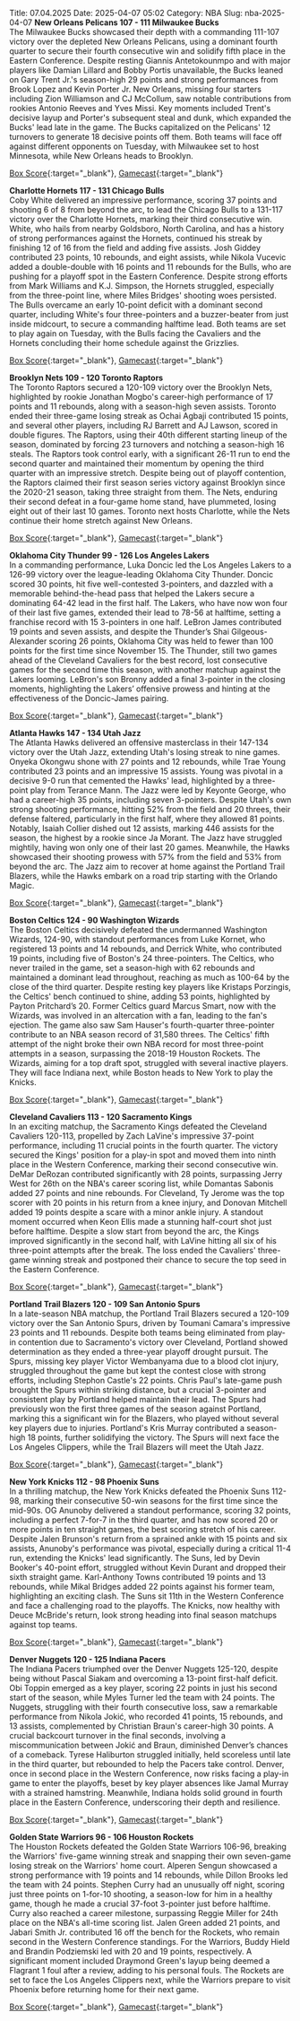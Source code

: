 Title: 07.04.2025
Date: 2025-04-07 05:02
Category: NBA 
Slug: nba-2025-04-07 
**New Orleans Pelicans 107 - 111 Milwaukee Bucks**  
The Milwaukee Bucks showcased their depth with a commanding 111-107 victory over the depleted New Orleans Pelicans, using a dominant fourth quarter to secure their fourth consecutive win and solidify fifth place in the Eastern Conference. Despite resting Giannis Antetokounmpo and with major players like Damian Lillard and Bobby Portis unavailable, the Bucks leaned on Gary Trent Jr.'s season-high 29 points and strong performances from Brook Lopez and Kevin Porter Jr. New Orleans, missing four starters including Zion Williamson and CJ McCollum, saw notable contributions from rookies Antonio Reeves and Yves Missi. Key moments included Trent's decisive layup and Porter's subsequent steal and dunk, which expanded the Bucks' lead late in the game. The Bucks capitalized on the Pelicans' 12 turnovers to generate 18 decisive points off them. Both teams will face off against different opponents on Tuesday, with Milwaukee set to host Minnesota, while New Orleans heads to Brooklyn. 

[Box Score](/game/mil-vs-nop-0022400617/box-score){:target="_blank"}, [Gamecast](/game/mil-vs-nop-0022400617){:target="_blank"}<br>

**Charlotte Hornets 117 - 131 Chicago Bulls**  
Coby White delivered an impressive performance, scoring 37 points and shooting 6 of 8 from beyond the arc, to lead the Chicago Bulls to a 131-117 victory over the Charlotte Hornets, marking their third consecutive win. White, who hails from nearby Goldsboro, North Carolina, and has a history of strong performances against the Hornets, continued his streak by finishing 12 of 16 from the field and adding five assists. Josh Giddey contributed 23 points, 10 rebounds, and eight assists, while Nikola Vucevic added a double-double with 16 points and 11 rebounds for the Bulls, who are pushing for a playoff spot in the Eastern Conference. Despite strong efforts from Mark Williams and K.J. Simpson, the Hornets struggled, especially from the three-point line, where Miles Bridges' shooting woes persisted. The Bulls overcame an early 10-point deficit with a dominant second quarter, including White's four three-pointers and a buzzer-beater from just inside midcourt, to secure a commanding halftime lead. Both teams are set to play again on Tuesday, with the Bulls facing the Cavaliers and the Hornets concluding their home schedule against the Grizzlies. 

[Box Score](/game/chi-vs-cha-0022401133/box-score){:target="_blank"}, [Gamecast](/game/chi-vs-cha-0022401133){:target="_blank"}<br>

**Brooklyn Nets 109 - 120 Toronto Raptors**  
The Toronto Raptors secured a 120-109 victory over the Brooklyn Nets, highlighted by rookie Jonathan Mogbo's career-high performance of 17 points and 11 rebounds, along with a season-high seven assists. Toronto ended their three-game losing streak as Ochai Agbaji contributed 15 points, and several other players, including RJ Barrett and AJ Lawson, scored in double figures. The Raptors, using their 40th different starting lineup of the season, dominated by forcing 23 turnovers and notching a season-high 16 steals. The Raptors took control early, with a significant 26-11 run to end the second quarter and maintained their momentum by opening the third quarter with an impressive stretch. Despite being out of playoff contention, the Raptors claimed their first season series victory against Brooklyn since the 2020-21 season, taking three straight from them. The Nets, enduring their second defeat in a four-game home stand, have plummeted, losing eight out of their last 10 games. Toronto next hosts Charlotte, while the Nets continue their home stretch against New Orleans. 

[Box Score](/game/tor-vs-bkn-0022401134/box-score){:target="_blank"}, [Gamecast](/game/tor-vs-bkn-0022401134){:target="_blank"}<br>

**Oklahoma City Thunder 99 - 126 Los Angeles Lakers**  
In a commanding performance, Luka Doncic led the Los Angeles Lakers to a 126-99 victory over the league-leading Oklahoma City Thunder. Doncic scored 30 points, hit five well-contested 3-pointers, and dazzled with a memorable behind-the-head pass that helped the Lakers secure a dominating 64-42 lead in the first half. The Lakers, who have now won four of their last five games, extended their lead to 78-56 at halftime, setting a franchise record with 15 3-pointers in one half. LeBron James contributed 19 points and seven assists, and despite the Thunder’s Shai Gilgeous-Alexander scoring 26 points, Oklahoma City was held to fewer than 100 points for the first time since November 15. The Thunder, still two games ahead of the Cleveland Cavaliers for the best record, lost consecutive games for the second time this season, with another matchup against the Lakers looming. LeBron's son Bronny added a final 3-pointer in the closing moments, highlighting the Lakers’ offensive prowess and hinting at the effectiveness of the Doncic-James pairing. 

[Box Score](/game/lal-vs-okc-0022401135/box-score){:target="_blank"}, [Gamecast](/game/lal-vs-okc-0022401135){:target="_blank"}<br>

**Atlanta Hawks 147 - 134 Utah Jazz**  
The Atlanta Hawks delivered an offensive masterclass in their 147-134 victory over the Utah Jazz, extending Utah's losing streak to nine games. Onyeka Okongwu shone with 27 points and 12 rebounds, while Trae Young contributed 23 points and an impressive 15 assists. Young was pivotal in a decisive 9-0 run that cemented the Hawks' lead, highlighted by a three-point play from Terance Mann. The Jazz were led by Keyonte George, who had a career-high 35 points, including seven 3-pointers. Despite Utah's own strong shooting performance, hitting 52% from the field and 20 threes, their defense faltered, particularly in the first half, where they allowed 81 points. Notably, Isaiah Collier dished out 12 assists, marking 446 assists for the season, the highest by a rookie since Ja Morant. The Jazz have struggled mightily, having won only one of their last 20 games. Meanwhile, the Hawks showcased their shooting prowess with 57% from the field and 53% from beyond the arc. The Jazz aim to recover at home against the Portland Trail Blazers, while the Hawks embark on a road trip starting with the Orlando Magic. 

[Box Score](/game/uta-vs-atl-0022401136/box-score){:target="_blank"}, [Gamecast](/game/uta-vs-atl-0022401136){:target="_blank"}<br>

**Boston Celtics 124 - 90 Washington Wizards**  
The Boston Celtics decisively defeated the undermanned Washington Wizards, 124-90, with standout performances from Luke Kornet, who registered 13 points and 14 rebounds, and Derrick White, who contributed 19 points, including five of Boston's 24 three-pointers. The Celtics, who never trailed in the game, set a season-high with 62 rebounds and maintained a dominant lead throughout, reaching as much as 100-64 by the close of the third quarter. Despite resting key players like Kristaps Porzingis, the Celtics' bench continued to shine, adding 53 points, highlighted by Payton Pritchard’s 20. Former Celtics guard Marcus Smart, now with the Wizards, was involved in an altercation with a fan, leading to the fan's ejection. The game also saw Sam Hauser's fourth-quarter three-pointer contribute to an NBA season record of 31,580 threes. The Celtics' fifth attempt of the night broke their own NBA record for most three-point attempts in a season, surpassing the 2018-19 Houston Rockets. The Wizards, aiming for a top draft spot, struggled with several inactive players. They will face Indiana next, while Boston heads to New York to play the Knicks. 

[Box Score](/game/was-vs-bos-0022401137/box-score){:target="_blank"}, [Gamecast](/game/was-vs-bos-0022401137){:target="_blank"}<br>

**Cleveland Cavaliers 113 - 120 Sacramento Kings**  
In an exciting matchup, the Sacramento Kings defeated the Cleveland Cavaliers 120-113, propelled by Zach LaVine's impressive 37-point performance, including 11 crucial points in the fourth quarter. The victory secured the Kings' position for a play-in spot and moved them into ninth place in the Western Conference, marking their second consecutive win. DeMar DeRozan contributed significantly with 28 points, surpassing Jerry West for 26th on the NBA's career scoring list, while Domantas Sabonis added 27 points and nine rebounds. For Cleveland, Ty Jerome was the top scorer with 20 points in his return from a knee injury, and Donovan Mitchell added 19 points despite a scare with a minor ankle injury. A standout moment occurred when Keon Ellis made a stunning half-court shot just before halftime. Despite a slow start from beyond the arc, the Kings improved significantly in the second half, with LaVine hitting all six of his three-point attempts after the break. The loss ended the Cavaliers' three-game winning streak and postponed their chance to secure the top seed in the Eastern Conference. 

[Box Score](/game/sac-vs-cle-0022401138/box-score){:target="_blank"}, [Gamecast](/game/sac-vs-cle-0022401138){:target="_blank"}<br>

**Portland Trail Blazers 120 - 109 San Antonio Spurs**  
In a late-season NBA matchup, the Portland Trail Blazers secured a 120-109 victory over the San Antonio Spurs, driven by Toumani Camara's impressive 23 points and 11 rebounds. Despite both teams being eliminated from play-in contention due to Sacramento's victory over Cleveland, Portland showed determination as they ended a three-year playoff drought pursuit. The Spurs, missing key player Victor Wembanyama due to a blood clot injury, struggled throughout the game but kept the contest close with strong efforts, including Stephon Castle's 22 points. Chris Paul's late-game push brought the Spurs within striking distance, but a crucial 3-pointer and consistent play by Portland helped maintain their lead. The Spurs had previously won the first three games of the season against Portland, marking this a significant win for the Blazers, who played without several key players due to injuries. Portland's Kris Murray contributed a season-high 18 points, further solidifying the victory. The Spurs will next face the Los Angeles Clippers, while the Trail Blazers will meet the Utah Jazz. 

[Box Score](/game/sas-vs-por-0022401139/box-score){:target="_blank"}, [Gamecast](/game/sas-vs-por-0022401139){:target="_blank"}<br>

**New York Knicks 112 - 98 Phoenix Suns**  
In a thrilling matchup, the New York Knicks defeated the Phoenix Suns 112-98, marking their consecutive 50-win seasons for the first time since the mid-90s. OG Anunoby delivered a standout performance, scoring 32 points, including a perfect 7-for-7 in the third quarter, and has now scored 20 or more points in ten straight games, the best scoring stretch of his career. Despite Jalen Brunson's return from a sprained ankle with 15 points and six assists, Anunoby's performance was pivotal, especially during a critical 11-4 run, extending the Knicks' lead significantly. The Suns, led by Devin Booker's 40-point effort, struggled without Kevin Durant and dropped their sixth straight game. Karl-Anthony Towns contributed 19 points and 13 rebounds, while Mikal Bridges added 22 points against his former team, highlighting an exciting clash. The Suns sit 11th in the Western Conference and face a challenging road to the playoffs. The Knicks, now healthy with Deuce McBride's return, look strong heading into final season matchups against top teams. 

[Box Score](/game/phx-vs-nyk-0022401140/box-score){:target="_blank"}, [Gamecast](/game/phx-vs-nyk-0022401140){:target="_blank"}<br>

**Denver Nuggets 120 - 125 Indiana Pacers**  
The Indiana Pacers triumphed over the Denver Nuggets 125-120, despite being without Pascal Siakam and overcoming a 13-point first-half deficit. Obi Toppin emerged as a key player, scoring 22 points in just his second start of the season, while Myles Turner led the team with 24 points. The Nuggets, struggling with their fourth consecutive loss, saw a remarkable performance from Nikola Jokić, who recorded 41 points, 15 rebounds, and 13 assists, complemented by Christian Braun's career-high 30 points. A crucial backcourt turnover in the final seconds, involving a miscommunication between Jokić and Braun, diminished Denver’s chances of a comeback. Tyrese Haliburton struggled initially, held scoreless until late in the third quarter, but rebounded to help the Pacers take control. Denver, once in second place in the Western Conference, now risks facing a play-in game to enter the playoffs, beset by key player absences like Jamal Murray with a strained hamstring. Meanwhile, Indiana holds solid ground in fourth place in the Eastern Conference, underscoring their depth and resilience. 

[Box Score](/game/ind-vs-den-0022401142/box-score){:target="_blank"}, [Gamecast](/game/ind-vs-den-0022401142){:target="_blank"}<br>

**Golden State Warriors 96 - 106 Houston Rockets**  
The Houston Rockets defeated the Golden State Warriors 106-96, breaking the Warriors' five-game winning streak and snapping their own seven-game losing streak on the Warriors' home court. Alperen Sengun showcased a strong performance with 19 points and 14 rebounds, while Dillon Brooks led the team with 24 points. Stephen Curry had an unusually off night, scoring just three points on 1-for-10 shooting, a season-low for him in a healthy game, though he made a crucial 37-foot 3-pointer just before halftime. Curry also reached a career milestone, surpassing Reggie Miller for 24th place on the NBA's all-time scoring list. Jalen Green added 21 points, and Jabari Smith Jr. contributed 16 off the bench for the Rockets, who remain second in the Western Conference standings. For the Warriors, Buddy Hield and Brandin Podziemski led with 20 and 19 points, respectively. A significant moment included Draymond Green's layup being deemed a Flagrant 1 foul after a review, adding to his personal fouls. The Rockets are set to face the Los Angeles Clippers next, while the Warriors prepare to visit Phoenix before returning home for their next game. 

[Box Score](/game/hou-vs-gsw-0022401143/box-score){:target="_blank"}, [Gamecast](/game/hou-vs-gsw-0022401143){:target="_blank"}<br>

